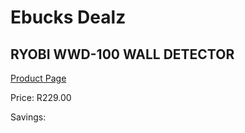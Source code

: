 
# Ebucks Dealz
## RYOBI WWD-100 WALL DETECTOR
[Product Page](https://www.ebucks.com/web/shop/productSelected.do?prodId=1067922701&catId=370101825)

Price: R229.00

Savings: 


	